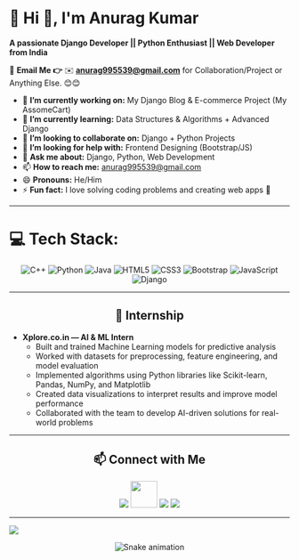 # 💫 Hi 👋, I'm Anurag Kumar  
**A passionate Django Developer || Python Enthusiast || Web Developer from India**

📧 **Email Me 👉** ✉️ **anurag995539@gmail.com** for Collaboration/Project or Anything Else. 😊😊  

- 🔭 **I’m currently working on:** My Django Blog & E-commerce Project (My AssomeCart)  
- 🌱 **I’m currently learning:** Data Structures & Algorithms + Advanced Django  
- 👯 **I’m looking to collaborate on:** Django + Python Projects  
- 🤔 **I’m looking for help with:** Frontend Designing (Bootstrap/JS)  
- 💬 **Ask me about:** Django, Python, Web Development  
- 📫 **How to reach me:** anurag995539@gmail.com  
- 😄 **Pronouns:** He/Him  
- ⚡ **Fun fact:** I love solving coding problems and creating web apps 🚀  


---

# 💻 Tech Stack:

<div align="center">

![C++](https://img.shields.io/badge/C++-00599C?style=for-the-badge&logo=cplusplus&logoColor=white) 
![Python](https://img.shields.io/badge/Python-3776AB?style=for-the-badge&logo=python&logoColor=white) 
![Java](https://img.shields.io/badge/Java-007396?style=for-the-badge&logo=openjdk&logoColor=white) 
![HTML5](https://img.shields.io/badge/HTML5-E34F26?style=for-the-badge&logo=html5&logoColor=white) 
![CSS3](https://img.shields.io/badge/CSS3-1572B6?style=for-the-badge&logo=css3&logoColor=white) 
![Bootstrap](https://img.shields.io/badge/Bootstrap-563D7C?style=for-the-badge&logo=bootstrap&logoColor=white) 
![JavaScript](https://img.shields.io/badge/JavaScript-F7DF1E?style=for-the-badge&logo=javascript&logoColor=black) 
![Django](https://img.shields.io/badge/Django-092E20?style=for-the-badge&logo=django&logoColor=white)

</div>


---
<h2 align="center">🎯 Internship</h2>

- **Xplore.co.in — AI & ML Intern**  
  - Built and trained Machine Learning models for predictive analysis  
  - Worked with datasets for preprocessing, feature engineering, and model evaluation  
  - Implemented algorithms using Python libraries like Scikit-learn, Pandas, NumPy, and Matplotlib  
  - Created data visualizations to interpret results and improve model performance  
  - Collaborated with the team to develop AI-driven solutions for real-world problems  

---

<h2 align="center">📫 Connect with Me</h2>

<p align="center">
  <a href="https://www.linkedin.com/in/anurag-kumar-816901292/"><img src="https://img.icons8.com/color/48/000000/linkedin.png"/></a>
  <a href="https://github.com/Anurag-Kumar99/"><img src="https://img.icons8.com/ios11/512/EBEBEB/github.png" width="48" height="48" /></a>  
  <a href="mailto:anurag995539@gmail.com"><img src="https://img.icons8.com/fluency/48/000000/email.png"/></a>
  <a href="https://x.com/suraj_pathak23"><img src="https://img.icons8.com/color/48/000000/twitter.png"/></a>
</p>


---

[![](https://visitcount.itsvg.in/api?id=Anurag-Kumar99&icon=1&color=4)](https://visitcount.itsvg.in)

<!-- Snake animation -->
<div align="center">
  <img src="https://profile-readme-generator.com/assets/snake.svg" alt="Snake animation" />
</div>
